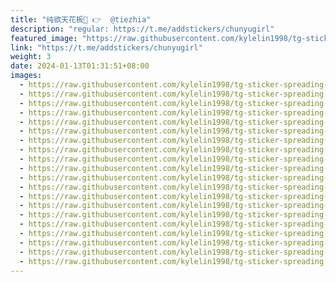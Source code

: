 ```yaml
---
title: "纯欲天花板🥰 👉  @tiezhia"
description: "regular: https://t.me/addstickers/chunyugirl"
featured_image: "https://raw.githubusercontent.com/kylelin1998/tg-sticker-spreading-worldwide-images/main/img/ef3ebff1-30fe-4db4-9582-2177bcfdc934.jpg"
link: "https://t.me/addstickers/chunyugirl"
weight: 3
date: 2024-01-13T01:31:51+08:00
images:
  - https://raw.githubusercontent.com/kylelin1998/tg-sticker-spreading-worldwide-images/main/img/ef3ebff1-30fe-4db4-9582-2177bcfdc934.jpg
  - https://raw.githubusercontent.com/kylelin1998/tg-sticker-spreading-worldwide-images/main/img/42232c4d-777e-4e58-bdd9-c2f73aa888de.jpg
  - https://raw.githubusercontent.com/kylelin1998/tg-sticker-spreading-worldwide-images/main/img/976cc163-0541-4cc1-8a70-af6c2a5bea16.jpg
  - https://raw.githubusercontent.com/kylelin1998/tg-sticker-spreading-worldwide-images/main/img/cdd13f77-aafc-4f19-a695-633444d03f33.jpg
  - https://raw.githubusercontent.com/kylelin1998/tg-sticker-spreading-worldwide-images/main/img/584f4879-671a-40d6-8635-f738b8ec3b1f.jpg
  - https://raw.githubusercontent.com/kylelin1998/tg-sticker-spreading-worldwide-images/main/img/d6a63dc1-2f4b-4025-945d-81a084d3d784.jpg
  - https://raw.githubusercontent.com/kylelin1998/tg-sticker-spreading-worldwide-images/main/img/a50c3763-00c0-466c-bf96-ad58fd4cb862.jpg
  - https://raw.githubusercontent.com/kylelin1998/tg-sticker-spreading-worldwide-images/main/img/525a2776-db25-4d21-8fab-b429059d17de.jpg
  - https://raw.githubusercontent.com/kylelin1998/tg-sticker-spreading-worldwide-images/main/img/71ac67d9-eefa-4ba5-829d-15711b0eedfd.jpg
  - https://raw.githubusercontent.com/kylelin1998/tg-sticker-spreading-worldwide-images/main/img/148ea1b0-6f5c-4403-bb9c-64b0c55f4cf7.jpg
  - https://raw.githubusercontent.com/kylelin1998/tg-sticker-spreading-worldwide-images/main/img/4d97cf95-b182-405c-8cd2-c08b3ac7c207.jpg
  - https://raw.githubusercontent.com/kylelin1998/tg-sticker-spreading-worldwide-images/main/img/049b5d22-86d7-4637-bdd2-cabe7877a72a.jpg
  - https://raw.githubusercontent.com/kylelin1998/tg-sticker-spreading-worldwide-images/main/img/aa6ce91b-e368-4aa2-a534-2df46c525985.jpg
  - https://raw.githubusercontent.com/kylelin1998/tg-sticker-spreading-worldwide-images/main/img/ff4d7420-3521-4802-b33b-a43004f33cc1.jpg
  - https://raw.githubusercontent.com/kylelin1998/tg-sticker-spreading-worldwide-images/main/img/8c974367-ef67-41cd-88a3-f2df3af198ee.jpg
  - https://raw.githubusercontent.com/kylelin1998/tg-sticker-spreading-worldwide-images/main/img/dd46e891-1bde-41ed-8c04-1136f0e3f6de.jpg
  - https://raw.githubusercontent.com/kylelin1998/tg-sticker-spreading-worldwide-images/main/img/0c5cf742-7429-443b-ba9b-13e56d955e40.jpg
  - https://raw.githubusercontent.com/kylelin1998/tg-sticker-spreading-worldwide-images/main/img/e2c3f3d9-586e-4bce-9d16-61f866f97eb9.jpg
  - https://raw.githubusercontent.com/kylelin1998/tg-sticker-spreading-worldwide-images/main/img/b3df97a0-c288-4a5c-a505-af32095c6539.jpg
  - https://raw.githubusercontent.com/kylelin1998/tg-sticker-spreading-worldwide-images/main/img/5411290d-c131-4eb1-b381-2de32e9748a8.jpg
---
```

